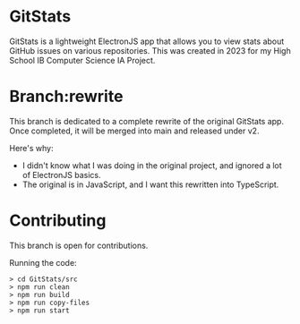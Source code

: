 # GitStats
GitStats is a lightweight ElectronJS app that allows you to view stats about GitHub issues on various repositories. This was created in 2023 for my High School IB Computer Science IA Project.

# Branch:rewrite
This branch is dedicated to a complete rewrite of the original GitStats app. Once completed, it will be merged into main and released under v2.

Here's why:
- I didn't know what I was doing in the original project, and ignored a lot of ElectronJS basics.
- The original is in JavaScript, and I want this rewritten into TypeScript.

# Contributing
This branch is open for contributions.

Running the code:
```
> cd GitStats/src
> npm run clean
> npm run build
> npm run copy-files
> npm run start
```